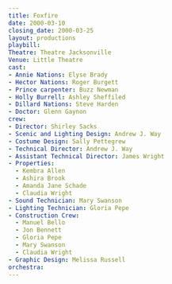 ```yaml
---
title: Foxfire
date: 2000-03-10
closing_date: 2000-03-25
layout: productions
playbill:
Theatre: Theatre Jacksonville
Venue: Little Theatre
cast:
- Annie Nations: Elyse Brady
- Hector Nations: Roger Burgett
- Prince carpenter: Buzz Newman
- Holly Burrell: Ashley Sheffiled
- Dillard Nations: Steve Harden
- Doctor: Glenn Gaynon
crew:
- Director: Shirley Sacks
- Scenic and Lighting Design: Andrew J. Way
- Costume Design: Sally Pettegrew
- Technical Director: Andrew J. Way
- Assistant Technical Director: James Wright
- Properties:
  - Kembra Allen
  - Ashira Brook
  - Amanda Jane Schade
  - Claudia Wright
- Sound Technician: Mary Swanson
- Lighting Technician: Gloria Pepe
- Construction Crew:
  - Manuel Bello
  - Jon Bennett
  - Gloria Pepe
  - Mary Swanson
  - Claudia Wright
- Graphic Design: Melissa Russell
orchestra:
---
```

